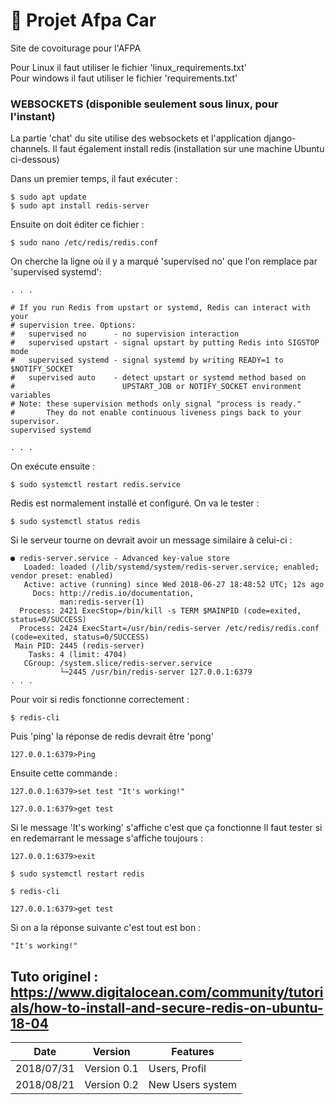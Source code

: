 # :notebook_with_decorative_cover: Projet Afpa Car
Site de covoiturage pour l'AFPA

Pour Linux il faut utiliser le fichier 'linux_requirements.txt'
<br>
Pour windows il faut utiliser le fichier 'requirements.txt'

### WEBSOCKETS (disponible seulement sous linux, pour l'instant)

La partie 'chat' du site utilise des websockets et l'application django-channels.
Il faut également install redis (installation sur une machine Ubuntu ci-dessous)

Dans un premier temps, il faut exécuter :
```
$ sudo apt update
$ sudo apt install redis-server
```

Ensuite on doit éditer ce fichier :
```
$ sudo nano /etc/redis/redis.conf
```
On cherche la ligne où il y a marqué 'supervised no' que l'on remplace par 'supervised systemd':
```
. . .

# If you run Redis from upstart or systemd, Redis can interact with your
# supervision tree. Options:
#   supervised no      - no supervision interaction
#   supervised upstart - signal upstart by putting Redis into SIGSTOP mode
#   supervised systemd - signal systemd by writing READY=1 to $NOTIFY_SOCKET
#   supervised auto    - detect upstart or systemd method based on
#                        UPSTART_JOB or NOTIFY_SOCKET environment variables
# Note: these supervision methods only signal "process is ready."
#       They do not enable continuous liveness pings back to your supervisor.
supervised systemd

. . .
```
On exécute ensuite :
```
$ sudo systemctl restart redis.service
```

Redis est normalement installé et configuré.
On va le tester :

```
$ sudo systemctl status redis
```

Si le serveur tourne on devrait avoir un message similaire à celui-ci :
```
● redis-server.service - Advanced key-value store
   Loaded: loaded (/lib/systemd/system/redis-server.service; enabled; vendor preset: enabled)
   Active: active (running) since Wed 2018-06-27 18:48:52 UTC; 12s ago
     Docs: http://redis.io/documentation,
           man:redis-server(1)
  Process: 2421 ExecStop=/bin/kill -s TERM $MAINPID (code=exited, status=0/SUCCESS)
  Process: 2424 ExecStart=/usr/bin/redis-server /etc/redis/redis.conf (code=exited, status=0/SUCCESS)
 Main PID: 2445 (redis-server)
    Tasks: 4 (limit: 4704)
   CGroup: /system.slice/redis-server.service
           └─2445 /usr/bin/redis-server 127.0.0.1:6379
. . .
```

Pour voir si redis fonctionne correctement :
```
$ redis-cli
```
Puis 'ping' la réponse de redis devrait être 'pong'
```
127.0.0.1:6379>Ping
```

Ensuite cette commande :
```
127.0.0.1:6379>set test "It's working!"
```
```
127.0.0.1:6379>get test
```
Si le message 'It's working' s'affiche c'est que ça fonctionne
Il faut tester si en redemarrant le message s'affiche toujours :
```
127.0.0.1:6379>exit
```
```
$ sudo systemctl restart redis
```
```
$ redis-cli
```
```
127.0.0.1:6379>get test
```
Si on a la réponse suivante c'est tout est bon :
```
"It's working!"
```

Tuto originel : https://www.digitalocean.com/community/tutorials/how-to-install-and-secure-redis-on-ubuntu-18-04
------------------------------------


Date | Version | Features
----| ----| ----
2018/07/31 | Version 0.1 | Users, Profil
2018/08/21 | Version 0.2 | New Users system

